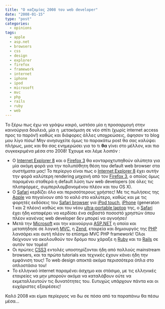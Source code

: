 ```yaml
---
title: "Ο καζαμίας 2008 του web developer"
date: "2008-01-15"
type: "post"
categories:
  - opinions
tags:
  - apple
  - asp.net
  - browsers
  - css
  - design
  - explorer
  - firefox
  - framework
  - internet
  - iphone
  - ipod
  - microsoft
  - mvc
  - php
  - rails
  - ruby
  - web
---
```


Το ξέρω πως έχω να γράψω καιρό, ωστόσο μία η προσαρμογή στην καινούργια δουλειά, μία η  μετακόμιση σε νέο σπίτι (χωρίς internet access προς το παρόν!) καθώς και διάφορες άλλες υποχρεώσεις, άφησαν το blog μου λίγο πίσω! Μην ανησυχείτε όμως το παρακάτω post θα σας καλύψει πλήρως, μιας και θα σας ενημερώσει για το τι **θα** γίνει στο μέλλον, και πιο συγκεκριμένα μέσα στο 2008! Έχουμε και λέμε λοιπόν :

- Ο [Internet Explorer 8](http://internetexplorer8.net/ "Internet Explorer 8") και ο [Firefox 3](http://www.mozilla.com/en-US/firefox/3.0b1/releasenotes/ "Firefox 3") θα κονταροχτυπηθούν αλύπητα για μία ακόμη φορά για την πολυπόθητη θέση του default web browser στα συστήματα μας! Το περίεργο είναι πως ο [Internet Explorer 8](http://internetexplorer8.net/ "Internet Explorer 8") έχει αυτήν την φορά καλύτερη rendering μηχανή από τον [Firefox 3](http://www.mozilla.com/en-US/firefox/3.0b1/releasenotes/ "Firefox 3"), ο οποίος όμως παραμένει σταθερά η default λύση των web developers (σε όλες τις πλατφόρμες, συμπεριλαμβανομένου πλέον και του OS X).
- Ο [Safari](http://www.apple.com/safari/ "Safari 3") κερδίζει όλο και περισσότερους χρήστες! Με τις πωλήσεις της [Apple](http://www.apple.com/ "Apple") να πηγαίνουν από το καλό στο καλύτερο, καθώς και με τις φορητές εκδόσεις του [Safari browser](http://www.apple.com/safari/ "Safari") για [iPod touch](http://www.apple.com/ipodtouch/ "iPod touch"), [iPhone](http://www.apple.com/iphone/ "iPhone") (generaton 1 και 2 πλέον) καθώς και του νέου [ultra-portable laptop](http://blog.wired.com/gadgets/2007/12/apple-ultraport.html "Ultra-portable Apples") της, ο [Safari](http://www.apple.com/safari/ "Safari 3") έχει ήδη καταφέρει να κερδίσει ένα σεβαστό ποσοστό χρηστών όπου πλέον κανένας web developer δεν μπορεί να αγνοήσει!
- Μετά την [Microsoft](http://www.microsoft.com/ "Microsoft site") και την καινούργια [ASP.ΝΕΤ](http://www.asp.net/ "ASP.NET") η οποία και μεταπήδησε σε λογική [MVC](http://en.wikipedia.org/wiki/Model-view-controller "MVC"), η [Zend](http://www.zend.com/en/ "Zend site"), εταιρεία και δημιουργός της [PHP](http://www.php.net/ "PHP official site") λανσάρει και αυτή πλέον το επίσημο MVC PHP framework! Όλοι δείχνουν να ακολουθούν τον δρόμο που χάραξε η [Ruby](http://www.ruby-lang.org/en/ "Ruby language") και το [Rails](http://www.rubyonrails.org/ "Ruby on Rails") σε αυτόν τον τομέα!
- Οι πρώτες [CSS3](http://www.css3.info/ "CSS3") εντολές υποστηρίζονται ήδη από πολλούς mainstream browsers, και τα πρώτα tutorials και τεχνικές έχουν κάνει ήδη την εμφάνιση τους! Το web design αποκτά ακόμα περισσότερα όπλα στο οπλοστάσιο του!
- Το ελληνικό internet παραμένει άσχημο και στάσιμο, με τις ελληνικές εταιρείες να μην μπορούν ακόμα να καταλάβουν ούτε να εκμεταλλευτούν τις δυνατότητες του. Ευτυχώς υπάρχουν πάντα και οι ευχάριστες εξαιρέσεις!

Καλό 2008 και είμαι περίεργος να δω σε πόσα από τα παραπάνω θα πέσω μέσα&#8230;
